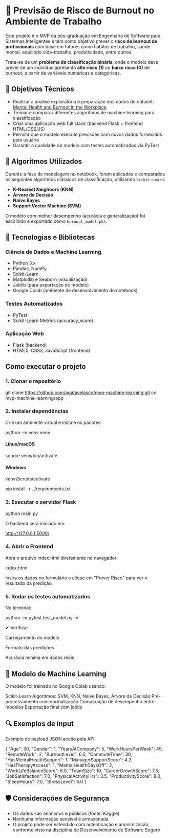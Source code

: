 # 🔮 Previsão de Risco de Burnout no Ambiente de Trabalho

Este projeto é o MVP da pós-graduação em Engenharia de Software para Sistemas Inteligentes e tem como objetivo prever o **risco de burnout de profissionais** com base em fatores como hábitos de trabalho, saúde mental, equilíbrio vida-trabalho, produtividade, entre outros.

Trata-se de um **problema de classificação binária**, onde o modelo deve prever se um indivíduo apresenta **alto risco (1)** ou **baixo risco (0)** de burnout, a partir de variáveis numéricas e categóricas.


## 🎯 Objetivos Técnicos

- Realizar a análise exploratória e preparação dos dados do dataset: [Mental Health and Burnout in the Workplace](https://www.kaggle.com/datasets/khushikyad001/mental-health-and-burnout-in-the-workplace)
- Treinar e comparar diferentes algoritmos de machine learning para classificação
- Criar uma aplicação web full stack (backend Flask + frontend HTML/CSS/JS)
- Permitir que o modelo execute previsões com novos dados fornecidos pelo usuário
- Garantir a qualidade do modelo com testes automatizados via PyTest


## 🤖 Algoritmos Utilizados

Durante a fase de modelagem no notebook, foram aplicados e comparados os seguintes algoritmos clássicos de classificação, utilizando `Scikit-Learn`:

- **K-Nearest Neighbors (KNN)**
- **Árvore de Decisão**
- **Naive Bayes**
- **Support Vector Machine (SVM)**

O modelo com melhor desempenho (acurácia e generalização) foi escolhido e exportado como `burnout_model.pkl`.


## 🧰 Tecnologias e Bibliotecas

### Ciência de Dados e Machine Learning
- Python 3.x
- Pandas, NumPy
- Scikit-Learn
- Matplotlib e Seaborn (visualização)
- Joblib (para exportação do modelo)
- Google Colab (ambiente de desenvolvimento do notebook)


### Testes Automatizados
- PyTest
- Scikit-Learn Metrics (accuracy_score)

###  Aplicação Web
- Flask (backend)
- HTML5, CSS3, JavaScript (frontend)


##  Como executar o projeto

### 1. Clonar o repositório

git clone https://github.com/agatavelasco/mvp-machine-learning.git
cd mvp-machine-learning/app

### 2. Instalar dependências
Crie um ambiente virtual e instale os pacotes:

python -m venv venv

#### Linux/macOS
source venv/bin/activate 

#### Windows
venv\Scripts\activate 

pip install -r ../requirements.txt

### 3. Executar o servidor Flask

python main.py

O backend será iniciado em:

 http://127.0.0.1:5000/

### 4. Abrir o Frontend
Abra o arquivo index.html diretamente no navegador:

index.html

 Insira os dados no formulário e clique em "Prever Risco" para ver o resultado da predição.

###  5. Rodar os testes automatizados
No terminal:

python -m pytest test_model.py -v

✔ Verifica:

Carregamento do modelo

Formato das predições

Acurácia mínima em dados reais


## 🧠 Modelo de Machine Learning
O modelo foi treinado no Google Colab usando:

Scikit-Learn
Algoritmos: SVM, KNN, Naive Bayes, Árvore de Decisão
Pré-processamento com normalização
Comparação de desempenho entre modelos
Exportação final com joblib


## 🔍 Exemplos de input
Exemplo de payload JSON aceito pela API:

{
  "Age": 30,
  "Gender": 1,
  "YearsAtCompany": 5,
  "WorkHoursPerWeek": 45,
  "RemoteWork": 2,
  "BurnoutLevel": 6.5,
  "CommuteTime": 30,
  "HasMentalHealthSupport": 1,
  "ManagerSupportScore": 4.2,
  "HasTherapyAccess": 1,
  "MentalHealthDaysOff": 2,
  "WorkLifeBalanceScore": 6.0,
  "TeamSize": 10,
  "CareerGrowthScore": 7.5,
  "JobSatisfaction": 7.0,
  "PhysicalActivityHrs": 3.5,
  "ProductivityScore": 8.0,
  "SleepHours": 7.0,
  "StressLevel": 6.0
}

## 🛡️ Considerações de Segurança
- Os dados são anônimos e públicos (fonte: Kaggle)
- Nenhuma informação sensível é armazenada
- O projeto pode ser estendido com autenticação e anonimização, conforme visto na disciplina de Desenvolvimento de Software Seguro
